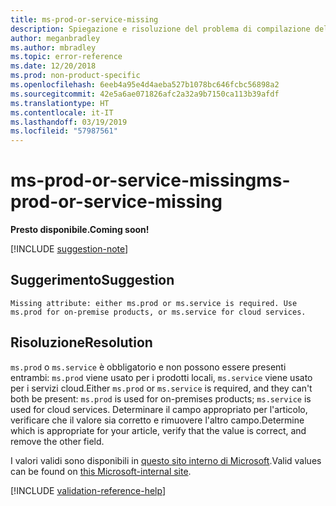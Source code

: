 ```yaml
---
title: ms-prod-or-service-missing
description: Spiegazione e risoluzione del problema di compilazione della documentazione ms-prod-or-service-missing
author: meganbradley
ms.author: mbradley
ms.topic: error-reference
ms.date: 12/20/2018
ms.prod: non-product-specific
ms.openlocfilehash: 6eeb4a95e4d4aeba527b1078bc646fcbc56898a2
ms.sourcegitcommit: 42e5a6ae071826afc2a32a9b7150ca113b39afdf
ms.translationtype: HT
ms.contentlocale: it-IT
ms.lasthandoff: 03/19/2019
ms.locfileid: "57987561"
---
```

# <a name="ms-prod-or-service-missing"></a><span data-ttu-id="db0cb-103">ms-prod-or-service-missing</span><span class="sxs-lookup"><span data-stu-id="db0cb-103">ms-prod-or-service-missing</span></span>

<span data-ttu-id="db0cb-104">**Presto disponibile.**</span><span class="sxs-lookup"><span data-stu-id="db0cb-104">**Coming soon!**</span></span>

[!INCLUDE [suggestion-note](includes/suggestion-note.md)]

## <a name="suggestion"></a><span data-ttu-id="db0cb-105">Suggerimento</span><span class="sxs-lookup"><span data-stu-id="db0cb-105">Suggestion</span></span>

`Missing attribute: either ms.prod or ms.service is required. Use ms.prod for on-premise products, or ms.service for cloud services.`

## <a name="resolution"></a><span data-ttu-id="db0cb-106">Risoluzione</span><span class="sxs-lookup"><span data-stu-id="db0cb-106">Resolution</span></span>

<span data-ttu-id="db0cb-107">`ms.prod` o `ms.service` è obbligatorio e non possono essere presenti entrambi: `ms.prod` viene usato per i prodotti locali, `ms.service` viene usato per i servizi cloud.</span><span class="sxs-lookup"><span data-stu-id="db0cb-107">Either `ms.prod` or `ms.service` is required, and they can't both be present: `ms.prod` is used for on-premises products; `ms.service` is used for cloud services.</span></span> <span data-ttu-id="db0cb-108">Determinare il campo appropriato per l'articolo, verificare che il valore sia corretto e rimuovere l'altro campo.</span><span class="sxs-lookup"><span data-stu-id="db0cb-108">Determine which is appropriate for your article, verify that the value is correct, and remove the other field.</span></span>

<span data-ttu-id="db0cb-109">I valori validi sono disponibili in [questo sito interno di Microsoft](https://docsmetadatatool.azurewebsites.net/allowlists).</span><span class="sxs-lookup"><span data-stu-id="db0cb-109">Valid values can be found on [this Microsoft-internal site](https://docsmetadatatool.azurewebsites.net/allowlists).</span></span>

<!--make sure to add this file to your includes folder and verify the path-->
[!INCLUDE [validation-reference-help](includes/validation-reference-help.md)]